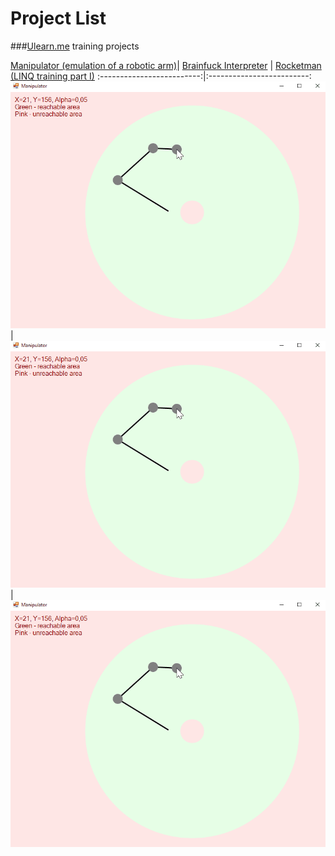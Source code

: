 # Project List
###[Ulearn.me](https://ulearn.me/) training projects

[Manipulator (emulation of a robotic arm)](/manipulator)| [Brainfuck Interpreter](/brainfuck) | [Rocketman (LINQ training part I)](/rocketman)
:-------------------------:|:-------------------------:
![](https://raw.githubusercontent.com/ruPauk/c-sharp-projects/main/manipulator/Manipulator.gif)| ![](https://raw.githubusercontent.com/ruPauk/c-sharp-projects/main/manipulator/Manipulator.gif)| ![](https://raw.githubusercontent.com/ruPauk/c-sharp-projects/main/manipulator/Manipulator.gif)